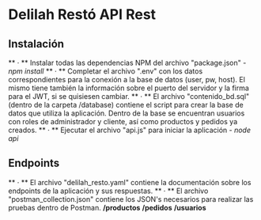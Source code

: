 # Delilah Restó API Rest

## Instalación
** · ** Instalar todas las dependencias NPM del archivo "package.json" - *npm install*
** · ** Completar el archivo ".env" con los datos correspondientes para la conexión a la base de datos (user, pw, host). El mismo tiene también la información sobre el puerto del servidor y la firma para el JWT, si se quisiesen cambiar.
** · ** El archivo "contenido_bd.sql" (dentro de la carpeta /database) contiene el script para crear la base de datos que utiliza la aplicación. Dentro de la base se encuentran usuarios con roles de administrador y cliente, así como productos y pedidos ya creados.
** · ** Ejecutar el archivo "api.js" para iniciar la aplicación - *node api*

## Endpoints
** · ** El archivo "delilah_resto.yaml" contiene la documentación sobre los endpoints de la aplicación y sus respuestas.
** · ** El archivo "postman_collection.json" contiene los JSON's necesarios para realizar las pruebas dentro de Postman.
**/productos**
**/pedidos**
**/usuarios**
